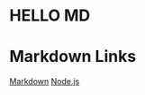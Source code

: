 # HELLO MD

# Markdown Links

[Markdown](https://es.wikipedia.org/wiki/Markdown)
[Node.js](https://nodejs.org/es/)
